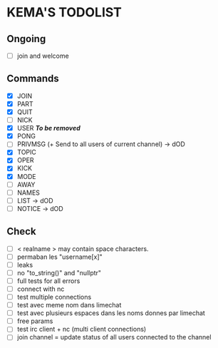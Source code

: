 # KEMA'S TODOLIST

## Ongoing

- [ ] join and welcome

## Commands

- [x] JOIN
- [x] PART
- [x] QUIT
- [ ] NICK
- [x] USER ***To be removed***
- [x] PONG
- [ ] PRIVMSG (+ Send to all users of current channel) -> dOD
- [x] TOPIC
- [x] OPER
- [x] KICK
- [x] MODE
- [ ] AWAY
- [ ] NAMES
- [ ] LIST -> dOD
- [ ] NOTICE -> dOD

## Check

- [ ] < realname > may contain space characters.
- [ ] permaban les "username[x]"
- [ ] leaks
- [ ] no "to_string()" and "nullptr"
- [ ] full tests for all errors
- [ ] connect with nc
- [ ] test multiple connections
- [ ] test avec meme nom dans limechat
- [ ] test avec plusieurs espaces dans les noms donnes par limechat
- [ ] free params
- [ ] test irc client + nc (multi client connections)
- [ ] join channel = update status of all users connected to the channel
